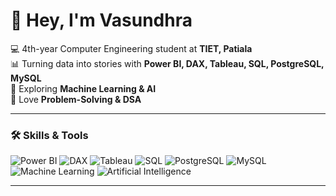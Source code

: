 # 👋 Hey, I'm Vasundhra  

💻 4th-year Computer Engineering student at **TIET, Patiala**  
📊 Turning data into stories with **Power BI, DAX, Tableau, SQL, PostgreSQL, MySQL**  
🤖 Exploring **Machine Learning & AI**  
🧠 Love **Problem-Solving & DSA** 

---

### 🛠 Skills & Tools  
![Power BI](https://img.shields.io/badge/Power%20BI-F2C811?style=for-the-badge&logo=Power%20BI&logoColor=black) ![DAX](https://img.shields.io/badge/DAX-FFD700?style=for-the-badge&logo=Microsoft%20Excel&logoColor=black) ![Tableau](https://img.shields.io/badge/Tableau-E97627?style=for-the-badge&logo=Tableau&logoColor=white) ![SQL](https://img.shields.io/badge/SQL-4479A1?style=for-the-badge&logo=MySQL&logoColor=white) ![PostgreSQL](https://img.shields.io/badge/PostgreSQL-4169E1?style=for-the-badge&logo=PostgreSQL&logoColor=white) ![MySQL](https://img.shields.io/badge/MySQL-00758F?style=for-the-badge&logo=MySQL&logoColor=white) ![Machine Learning](https://img.shields.io/badge/Machine%20Learning-102230?style=for-the-badge&logo=PyTorch&logoColor=EE4C2C) ![Artificial Intelligence](https://img.shields.io/badge/Artificial%20Intelligence-000000?style=for-the-badge&logo=OpenAI&logoColor=white)  

---

